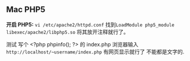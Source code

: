 ## Mac PHP5

**开启 PHP5:**
`vi /etc/apache2/httpd.conf`
找到`LoadModule php5_module libexec/apache2/libphp5.so`
将其放开注释就行了。


测试 写个 \<?php phpinfo(); ?\> 的 index.php
浏览器输入
`http://localhost/~username/index.php`
有网页显示就行了  不能都是文字的.














